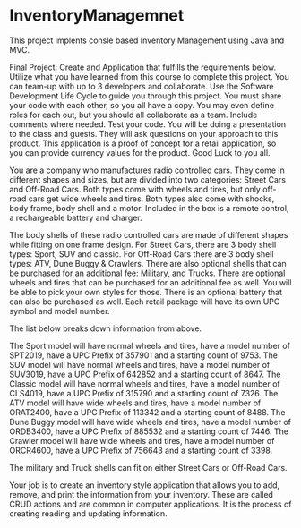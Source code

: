 # InventoryManagemnet
This project implents consle based Inventory Management using Java and MVC. 

Final Project: Create and Application that fulfills the requirements below. Utilize what you have learned from this course to complete this project. You can team-up with up to 3 developers and collaborate. Use the Software Development Life Cycle to guide you through this project. You must share your code with each other, so you all have a copy. You may even define roles for each out, but you should all collaborate as a team. Include comments where needed. Test your code. You will be doing a presentation to the class and guests. They will ask questions on your approach to this product. This application is a proof of concept for a retail application, so you can provide currency values for the product. Good Luck to you all.

You are a company who manufactures radio controlled cars. They come in different shapes and sizes, but are divided into two categories: Street Cars and Off-Road Cars. Both types come with wheels and tires, but only off-road cars get wide wheels and tires. Both types also come with shocks, body frame, body shell and a motor. Included in the box is a remote control, a rechargeable battery and charger.

The body shells of these radio controlled cars are made of different shapes while fitting on one frame design. For Street Cars, there are 3 body shell types: Sport, SUV and classic. For Off-Road Cars there are 3 body shell types: ATV, Dune Buggy & Crawlers. There are also optional shells that can be purchased for an additional fee: Military, and Trucks. There are optional wheels and tires that can be purchased for an additional fee as well. You will be able to pick your own styles for those. There is an optional battery that can also be purchased as well. Each retail package will have its own UPC symbol and model number.


The list below breaks down information from above.


The Sport model will have normal wheels and tires, have a model number of SPT2019, have a UPC Prefix of 357901 and a starting count of 9753.
The SUV model will have normal wheels and tires, have a model number of SUV3019, have a UPC Prefix of 642852 and a starting count of 8647.
The Classic model will have normal wheels and tires, have a model number of CLS4019, have a UPC Prefix of 315790 and a starting count of 7326.
The ATV model will have wide wheels and tires, have a model number of ORAT2400, have a UPC Prefix of 113342 and a starting count of 8488.
The Dune Buggy model will have wide wheels and tires, have a model number of ORDB3400, have a UPC Prefix of 885532 and a starting count of 7446.
The Crawler model will have wide wheels and tires, have a model number of ORCR4600, have a UPC Prefix of 756643 and a starting count of 3398.

The military and Truck shells can fit on either Street Cars or Off-Road Cars.


Your job is to create an inventory style application that allows you to add, remove, and print the information from your inventory. These are called CRUD actions and are common in computer applications. It is the process of creating reading and updating information.


